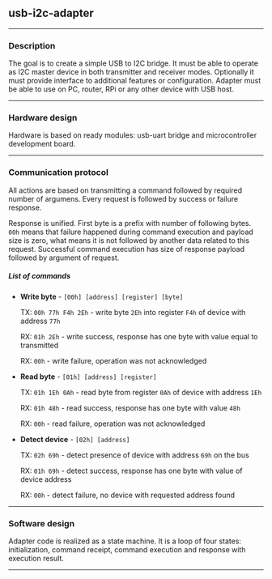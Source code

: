 ## usb-i2c-adapter

---

### Description

The goal is to create a simple USB to I2C bridge. It must be able to operate as I2C master device in both transmitter and receiver modes. Optionally it must provide interface to additional features or configuration. Adapter must be able to use on PC, router, RPi or any other device with USB host.

---

### Hardware design

Hardware is based on ready modules: usb-uart bridge and microcontroller development board.

---

### Communication protocol

All actions are based on transmitting a command followed by required number of argumens. Every request is followed by success or failure response.

Response is unified. First byte is a prefix with number of following bytes. `00h` means that failure happened during command execution and payload size is zero, what means it is not followed by another data related to this request. Successful command execution has size of response payload followed by argument of request.

##### List of commands

 - **Write byte** - `[00h] [address] [register] [byte]`
 
   TX: `00h 77h F4h 2Eh` - write byte `2Eh` into register `F4h` of device with address `77h`

   RX: `01h 2Eh` - write success, response has one byte with value equal to transmitted

   RX: `00h` - write failure, operation was not acknowledged

 - **Read byte** - `[01h] [address] [register]`

   TX: `01h 1Eh 0Ah` - read byte from register `0Ah` of device with address `1Eh`

   RX: `01h 48h` - read success, response has one byte with value `48h`

   RX: `00h` - read failure, operation was not acknowledged

 - **Detect device** - `[02h] [address]`

   TX: `02h 69h` - detect presence of device with address `69h` on the bus

   RX: `01h 69h` - detect success, response has one byte with value of device address

   RX: `00h` - detect failure, no device with requested address found

---

### Software design

Adapter code is realized as a state machine. It is a loop of four states: initialization, command receipt, command execution and response with execution result.

---
